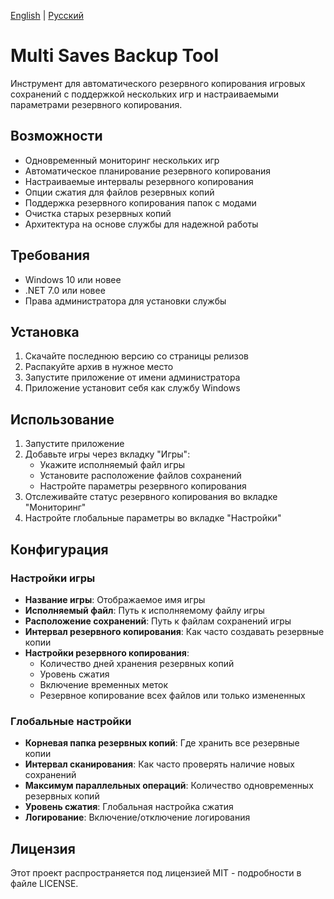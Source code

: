 [English](README.md) | [Русский](README.ru.md)

# Multi Saves Backup Tool

Инструмент для автоматического резервного копирования игровых сохранений с поддержкой нескольких игр и настраиваемыми параметрами резервного копирования.

## Возможности

- Одновременный мониторинг нескольких игр
- Автоматическое планирование резервного копирования
- Настраиваемые интервалы резервного копирования
- Опции сжатия для файлов резервных копий
- Поддержка резервного копирования папок с модами
- Очистка старых резервных копий
- Архитектура на основе службы для надежной работы

## Требования

- Windows 10 или новее
- .NET 7.0 или новее
- Права администратора для установки службы

## Установка

1. Скачайте последнюю версию со страницы релизов
2. Распакуйте архив в нужное место
3. Запустите приложение от имени администратора
4. Приложение установит себя как службу Windows

## Использование

1. Запустите приложение
2. Добавьте игры через вкладку "Игры":
   - Укажите исполняемый файл игры
   - Установите расположение файлов сохранений
   - Настройте параметры резервного копирования
3. Отслеживайте статус резервного копирования во вкладке "Мониторинг"
4. Настройте глобальные параметры во вкладке "Настройки"

## Конфигурация

### Настройки игры

- **Название игры**: Отображаемое имя игры
- **Исполняемый файл**: Путь к исполняемому файлу игры
- **Расположение сохранений**: Путь к файлам сохранений игры
- **Интервал резервного копирования**: Как часто создавать резервные копии
- **Настройки резервного копирования**:
  - Количество дней хранения резервных копий
  - Уровень сжатия
  - Включение временных меток
  - Резервное копирование всех файлов или только измененных

### Глобальные настройки

- **Корневая папка резервных копий**: Где хранить все резервные копии
- **Интервал сканирования**: Как часто проверять наличие новых сохранений
- **Максимум параллельных операций**: Количество одновременных резервных копий
- **Уровень сжатия**: Глобальная настройка сжатия
- **Логирование**: Включение/отключение логирования

## Лицензия

Этот проект распространяется под лицензией MIT - подробности в файле LICENSE. 